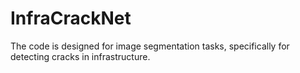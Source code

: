 # InfraCrackNet
The code is designed for image segmentation tasks, specifically for detecting cracks in infrastructure.
